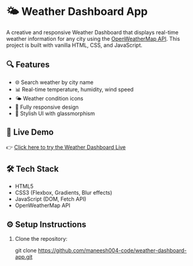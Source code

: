 # 🌤️ Weather Dashboard App

A creative and responsive Weather Dashboard that displays real-time weather information for any city using the [OpenWeatherMap API](https://openweathermap.org/). This project is built with vanilla HTML, CSS, and JavaScript.

## 🔍 Features

- 🌐 Search weather by city name
- 📊 Real-time temperature, humidity, wind speed
- 🌤️ Weather condition icons
- 📱 Fully responsive design
- 🎨 Stylish UI with glassmorphism

## 🚀 Live Demo

👉 [Click here to try the Weather Dashboard Live](https://maneesh004-code.github.io/weather-dashboard-app/)  


## 🛠️ Tech Stack

- HTML5
- CSS3 (Flexbox, Gradients, Blur effects)
- JavaScript (DOM, Fetch API)
- OpenWeatherMap API

## ⚙️ Setup Instructions

1. Clone the repository:
   
   git clone https://github.com/maneesh004-code/weather-dashboard-app.git
